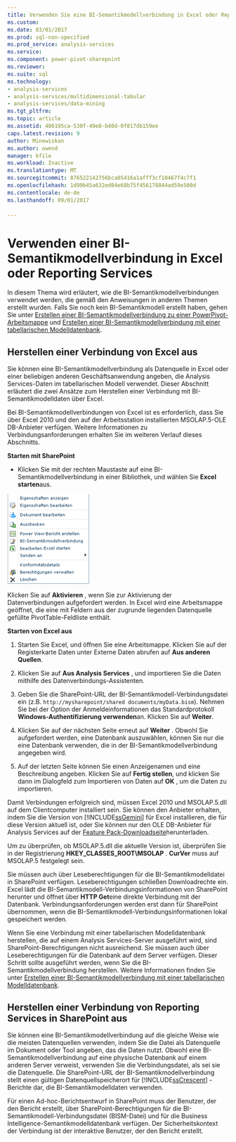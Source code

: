 ```yaml
---
title: Verwenden Sie eine BI-Semantikmodellverbindung in Excel oder Reporting Services | Microsoft Docs
ms.custom: 
ms.date: 03/01/2017
ms.prod: sql-non-specified
ms.prod_service: analysis-services
ms.service: 
ms.component: power-pivot-sharepoint
ms.reviewer: 
ms.suite: sql
ms.technology:
- analysis-services
- analysis-services/multidimensional-tabular
- analysis-services/data-mining
ms.tgt_pltfrm: 
ms.topic: article
ms.assetid: 486195ca-530f-49e8-b40d-0f817db159ee
caps.latest.revision: 9
author: Minewiskan
ms.author: owend
manager: kfile
ms.workload: Inactive
ms.translationtype: MT
ms.sourcegitcommit: 876522142756bca05416a1afff3cf10467f4c7f1
ms.openlocfilehash: 1d99b45a632ed04e68b75f456178844ad59e500d
ms.contentlocale: de-de
ms.lasthandoff: 09/01/2017

---
```

# <a name="use-a-bi-semantic-model-connection-in-excel-or-reporting-services"></a>Verwenden einer BI-Semantikmodellverbindung in Excel oder Reporting Services
  In diesem Thema wird erläutert, wie die BI-Semantikmodellverbindungen verwendet werden, die gemäß den Anweisungen in anderen Themen erstellt wurden. Falls Sie noch kein BI-Semantikmodell erstellt haben, gehen Sie unter [Erstellen einer BI-Semantikmodellverbindung zu einer PowerPivot-Arbeitsmappe](../../analysis-services/power-pivot-sharepoint/create-a-bi-semantic-model-connection-to-a-power-pivot-workbook.md) und [Erstellen einer BI-Semantikmodellverbindung mit einer tabellarischen Modelldatenbank](../../analysis-services/power-pivot-sharepoint/create-a-bi-semantic-model-connection-to-a-tabular-model-database.md).  
  
##  <a name="bkmk_connect"></a> Herstellen einer Verbindung von Excel aus  
 Sie können eine BI-Semantikmodellverbindung als Datenquelle in Excel oder einer beliebigen anderen Geschäftsanwendung angeben, die Analysis Services-Daten im tabellarischen Modell verwendet. Dieser Abschnitt erläutert die zwei Ansätze zum Herstellen einer Verbindung mit BI-Semantikmodelldaten über Excel.  
  
 Bei BI-Semantikmodellverbindungen von Excel ist es erforderlich, dass Sie über Excel 2010 und den auf der Arbeitsstation installierten MSOLAP.5-OLE DB-Anbieter verfügen. Weitere Informationen zu Verbindungsanforderungen erhalten Sie im weiteren Verlauf dieses Abschnitts.  
  
 **Starten mit SharePoint**  
  
-   Klicken Sie mit der rechten Maustaste auf eine BI-Semantikmodellverbindung in einer Bibliothek, und wählen Sie **Excel starten**aus.  
  
 ![Screenshot des BISM-schnellstartbefehls](../../analysis-services/power-pivot-sharepoint/media/ssas-bism-quicklaunch.gif "Screenshot des BISM-schnellstartbefehls")  
  
 Klicken Sie auf **Aktivieren** , wenn Sie zur Aktivierung der Datenverbindungen aufgefordert werden. In Excel wird eine Arbeitsmappe geöffnet, die eine mit Feldern aus der zugrunde liegenden Datenquelle gefüllte PivotTable-Feldliste enthält.  
  
 **Starten von Excel aus**  
  
1.  Starten Sie Excel, und öffnen Sie eine Arbeitsmappe. Klicken Sie auf der Registerkarte Daten unter Externe Daten abrufen auf **Aus anderen Quellen**.  
  
2.  Klicken Sie auf **Aus Analysis Services** , und importieren Sie die Daten mithilfe des Datenverbindungs-Assistenten.  
  
3.  Geben Sie die SharePoint-URL der BI-Semantikmodell-Verbindungsdatei ein (z.B. `http://mysharepoint/shared documents/myData.bism`). Nehmen Sie bei der Option der Anmeldeinformationen das Standardprotokoll **Windows-Authentifizierung verwenden**an. Klicken Sie auf **Weiter**.  
  
4.  Klicken Sie auf der nächsten Seite erneut auf **Weiter** . Obwohl Sie aufgefordert werden, eine Datenbank auszuwählen, können Sie nur die eine Datenbank verwenden, die in der BI-Semantikmodellverbindung angegeben wird.  
  
5.  Auf der letzten Seite können Sie einen Anzeigenamen und eine Beschreibung angeben. Klicken Sie auf **Fertig stellen**, und klicken Sie dann im Dialogfeld zum Importieren von Daten auf **OK** , um die Daten zu importieren.  
  
 Damit Verbindungen erfolgreich sind, müssen Excel 2010 und MSOLAP.5.dll auf dem Clientcomputer installiert sein. Sie können den Anbieter erhalten, indem Sie die Version von [!INCLUDE[ssGemini](../../includes/ssgemini-md.md)] für Excel installieren, die für diese Version aktuell ist, oder Sie können nur den OLE DB-Anbieter für Analysis Services auf der [Feature Pack-Downloadseite](http://go.microsoft.com/fwlink/?linkid=214066)herunterladen.  
  
 Um zu überprüfen, ob MSOLAP.5.dll die aktuelle Version ist, überprüfen Sie in der Registrierung **HKEY_CLASSES_ROOT\MSOLAP** . **CurVer** muss auf MSOLAP.5 festgelegt sein.  
  
 Sie müssen auch über Leseberechtigungen für die BI-Semantikmodelldatei in SharePoint verfügen. Leseberechtigungen schließen Downloadrechte ein. Excel lädt die BI-Semantikmodell-Verbindungsinformationen von SharePoint herunter und öffnet über **HTTP Get**eine direkte Verbindung mit der Datenbank. Verbindungsanforderungen werden erst dann für SharePoint übernommen, wenn die BI-Semantikmodell-Verbindungsinformationen lokal gespeichert werden.  
  
 Wenn Sie eine Verbindung mit einer tabellarischen Modelldatenbank herstellen, die auf einem Analysis Services-Server ausgeführt wird, sind SharePoint-Berechtigungen nicht ausreichend. Sie müssen auch über Leseberechtigungen für die Datenbank auf dem Server verfügen. Dieser Schritt sollte ausgeführt werden, wenn Sie die BI-Semantikmodellverbindung herstellen. Weitere Informationen finden Sie unter [Erstellen einer BI-Semantikmodellverbindung mit einer tabellarischen Modelldatenbank](../../analysis-services/power-pivot-sharepoint/create-a-bi-semantic-model-connection-to-a-tabular-model-database.md).  
  
##  <a name="bkmk_use"></a> Herstellen einer Verbindung von Reporting Services in SharePoint aus  
 Sie können eine BI-Semantikmodellverbindung auf die gleiche Weise wie die meisten Datenquellen verwenden, indem Sie die Datei als Datenquelle im Dokument oder Tool angeben, das die Daten nutzt. Obwohl eine BI-Semantikmodellverbindung auf eine physische Datenbank auf einem anderen Server verweist, verwenden Sie die Verbindungsdatei, als sei sie die Datenquelle. Die SharePoint-URL der BI-Semantikmodellverbindung stellt einen gültigen Datenquellspeicherort für [!INCLUDE[ssCrescent](../../includes/sscrescent-md.md)] -Berichte dar, die BI-Semantikmodelldaten verwenden.  
  
 Für einen Ad-hoc-Berichtsentwurf in SharePoint muss der Benutzer, der den Bericht erstellt, über SharePoint-Berechtigungen für die BI-Semantikmodell-Verbindungsdatei (BISM-Datei) und für die Business Intelligence-Semantikmodelldatenbank verfügen. Der Sicherheitskontext der Verbindung ist der interaktive Benutzer, der den Bericht erstellt.  
  
  

